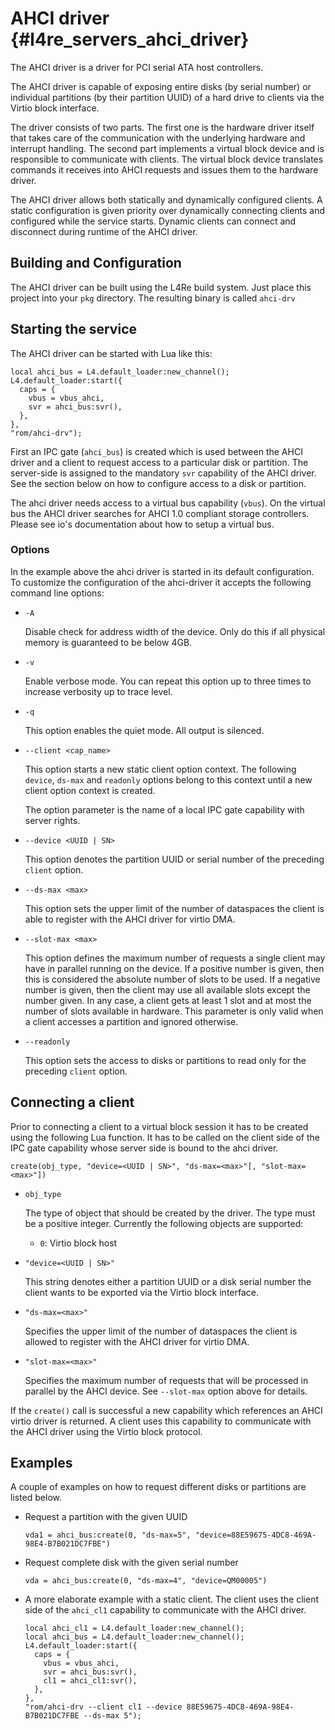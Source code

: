 # AHCI driver   {#l4re_servers_ahci_driver}

The AHCI driver is a driver for PCI serial ATA host controllers.

The AHCI driver is capable of exposing entire disks (by serial number) or
individual partitions (by their partition UUID) of a hard drive to clients via
the Virtio block interface.

The driver consists of two parts. The first one is the hardware driver itself
that takes care of the communication with the underlying hardware and interrupt
handling. The second part implements a virtual block device and is responsible
to communicate with clients. The virtual block device translates commands it
receives into AHCI requests and issues them to the hardware driver.

The AHCI driver allows both statically and dynamically configured clients. A
static configuration is given priority over dynamically connecting clients and
configured while the service starts. Dynamic clients can connect and disconnect
during runtime of the AHCI driver.

## Building and Configuration

The AHCI driver can be built using the L4Re build system. Just place
this project into your `pkg` directory. The resulting binary is called
`ahci-drv`

## Starting the service

The AHCI driver can be started with Lua like this:

    local ahci_bus = L4.default_loader:new_channel();
    L4.default_loader:start({
      caps = {
        vbus = vbus_ahci,
        svr = ahci_bus:svr(),
      },
    },
    "rom/ahci-drv");

First an IPC gate (`ahci_bus`) is created which is used between the AHCI driver
and a client to request access to a particular disk or partition. The
server-side is assigned to the mandatory `svr` capability of the AHCI driver.
See the section below on how to configure access to a disk or partition.

The ahci driver needs access to a virtual bus capability (`vbus`). On the
virtual bus the AHCI driver searches for AHCI 1.0 compliant storage
controllers. Please see io's documentation about how to setup a virtual bus.

### Options

In the example above the ahci driver is started in its default configuration.
To customize the configuration of the ahci-driver it accepts the following
command line options:

* `-A`

  Disable check for address width of the device. Only do this if all physical
  memory is guaranteed to be below 4GB.

* `-v`

  Enable verbose mode. You can repeat this option up to three times to increase
  verbosity up to trace level.

* `-q`

  This option enables the quiet mode. All output is silenced.

* `--client <cap_name>`

  This option starts a new static client option context. The following
  `device`, `ds-max` and `readonly` options belong to this context until a new
  client option context is created.

  The option parameter is the name of a local IPC gate capability with server
  rights.

* `--device <UUID | SN>`

  This option denotes the partition UUID or serial number of the preceding
  `client` option.

* `--ds-max <max>`

  This option sets the upper limit of the number of dataspaces the client is
  able to register with the AHCI driver for virtio DMA.

* `--slot-max <max>`

  This option defines the maximum number of requests a single client may
  have in parallel running on the device. If a positive number is given, then
  this is considered the absolute number of slots to be used. If a negative
  number is given, then the client may use all available slots except the number
  given. In any case, a client gets at least 1 slot and at most the number of
  slots available in hardware. This parameter is only valid when a client
  accesses a partition and ignored otherwise.

* `--readonly`

  This option sets the access to disks or partitions to read only for the
  preceding `client` option.


## Connecting a client

Prior to connecting a client to a virtual block session it has to be created
using the following Lua function. It has to be called on the client side of the
IPC gate capability whose server side is bound to the ahci driver.

    create(obj_type, "device=<UUID | SN>", "ds-max=<max>"[, "slot-max=<max>"])

* `obj_type`

  The type of object that should be created by the driver. The type must be a
  positive integer. Currently the following objects are supported:
  * `0`: Virtio block host

* `"device=<UUID | SN>"`

  This string denotes either a partition UUID or a disk serial number the
  client wants to be exported via the Virtio block interface.

* `"ds-max=<max>"`

  Specifies the upper limit of the number of dataspaces the client is allowed
  to register with the AHCI driver for virtio DMA.

* `"slot-max=<max>"`

  Specifies the maximum number of requests that will be processed in parallel
  by the AHCI device. See `--slot-max` option above for details.

If the `create()` call is successful a new capability which references an AHCI
virtio driver is returned. A client uses this capability to communicate with
the AHCI driver using the Virtio block protocol.

## Examples

A couple of examples on how to request different disks or partitions are listed
below.

* Request a partition with the given UUID

      vda1 = ahci_bus:create(0, "ds-max=5", "device=88E59675-4DC8-469A-98E4-B7B021DC7FBE")

* Request complete disk with the given serial number

      vda = ahci_bus:create(0, "ds-max=4", "device=QM00005")

* A more elaborate example with a static client. The client uses the client
  side of the `ahci_cl1` capability to communicate with the AHCI driver.

      local ahci_cl1 = L4.default_loader:new_channel();
      local ahci_bus = L4.default_loader:new_channel();
      L4.default_loader:start({
        caps = {
          vbus = vbus_ahci,
          svr = ahci_bus:svr(),
          cl1 = ahci_cl1:svr(),
        },
      },
      "rom/ahci-drv --client cl1 --device 88E59675-4DC8-469A-98E4-B7B021DC7FBE --ds-max 5");
